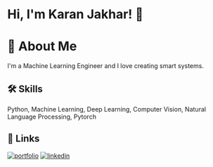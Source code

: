 
# Hi, I'm Karan Jakhar! 👋

# 🚀 About Me
I'm a Machine Learning Engineer and I love creating smart systems.


## 🛠 Skills
Python, Machine Learning, Deep Learning, Computer Vision, Natural Language Processing, Pytorch

## 🔗 Links
[![portfolio](https://img.shields.io/badge/my_portfolio-000?style=for-the-badge&logo=ko-fi&logoColor=white)](https://karanjakhar.net/)
[![linkedin](https://img.shields.io/badge/linkedin-0A66C2?style=for-the-badge&logo=linkedin&logoColor=white)](https://www.linkedin.com/in/karanjakhar7/)


<!--
**karanjakhar7/karanjakhar7** is a ✨ _special_ ✨ repository because its `README.md` (this file) appears on your GitHub profile.

Here are some ideas to get you started:

- 🔭 I’m currently working on ...
- 🌱 I’m currently learning ...
- 👯 I’m looking to collaborate on ...
- 🤔 I’m looking for help with ...
- 💬 Ask me about ...
- 📫 How to reach me: ...
- 😄 Pronouns: ...
- ⚡ Fun fact: ...
-->
